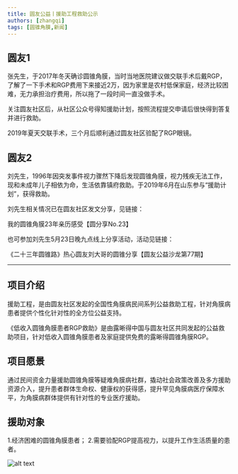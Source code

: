 ```yaml
---
title: 圆友公益丨援助工程救助公示
authors: [zhangqi]
tags: [圆锥角膜,新闻]
---
```


## 圆友1

张先生，于2017年冬天确诊圆锥角膜，当时当地医院建议做交联手术后戴RGP，了解了一下手术和RGP费用下来接近2万，因为家里是农村低保家庭，经济比较困难，无力承担治疗费用，所以拖了一段时间一直没做手术。

关注圆友社区后，从社区公众号得知援助计划，按照流程提交申请后很快得到答复并进行救助。

2019年夏天交联手术，三个月后顺利通过圆友社区验配了RGP眼镜。

## 圆友2

刘先生，1996年因突发事件视力骤然下降后发现圆锥角膜，视力残疾无法工作，现和未成年儿子相依为命，生活依靠镇府救助。于2019年6月在山东参与“援助计划”，获得救助。

刘先生相关情况已在圆友社区发文分享，见链接：

我的圆锥角膜23年亲历感受【圆分享No.23】

也可参加刘先生5月23日晚九点线上分享活动，活动见链接：

《二十三年圆锥路》热心圆友刘大哥的圆锥分享【圆友公益沙龙第77期】

---

## 项目介绍

援助工程，是由圆友社区发起的全国性角膜病民间系列公益救助工程，针对角膜病患者提供个性化针对性的全方位公益支持。

《低收入圆锥角膜患者RGP救助》是由露晰得中国与圆友社区共同发起的公益救助项目，针对低收入圆锥角膜患者及家庭提供免费的露晰得圆锥角膜RGP。

## 项目愿景

通过民间资金力量援助圆锥角膜等疑难角膜病社群，撬动社会政策改善及多方援助资源介入，提升患者群体生命权、健康权的获得感，提升罕见角膜病医疗保障水平，为角膜病群体提供有针对性的专业医疗援助。

## 援助对象

1.经济困难的圆锥角膜患者；
2.需要验配RGP提高视力，以提升工作生活质量的患者。

![alt text](/news/assets/圆友公益援助工程海报.png)

